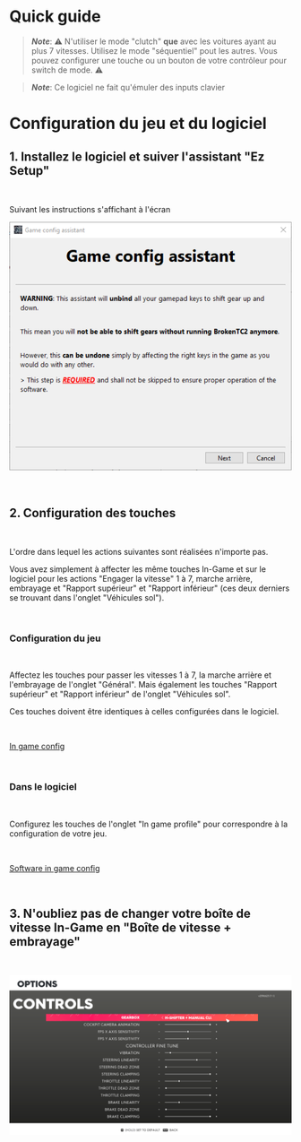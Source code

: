 # Quick guide

> ***Note***: ⚠️ N'utiliser le mode "clutch" **que** avec les voitures ayant au plus 7 vitesses. Utilisez le mode "séquentiel" pout les autres. Vous pouvez configurer une touche ou un bouton de votre contrôleur pour switch de mode. ⚠️

> ***Note***: Ce logiciel ne fait qu'émuler des inputs clavier


# Configuration du jeu et du logiciel

## 1. Installez le logiciel et suiver l'assistant "Ez Setup"

<br/>

Suivant les instructions s'affichant à l'écran

![Ez setup home page](UserManual_images/EzSetup_home.png)

<br/>

## 2. Configuration des touches

<br/>

L'ordre dans lequel les actions suivantes sont réalisées n'importe pas.

Vous avez simplement à affecter les même touches In-Game et sur le logiciel pour les actions "Engager la vitesse" 1 à 7, marche arrière, embrayage et "Rapport supérieur" et "Rapport inférieur" (ces deux derniers se trouvant dans l'onglet "Véhicules sol").

<br/>

### Configuration du jeu

<br/>

Affectez les touches pour passer les vitesses 1 à 7, la marche arrière et l'embrayage de l'onglet "Général". Mais également les touches "Rapport supérieur" et "Rapport inférieur" de l'onglet "Véhicules sol".

Ces touches doivent être identiques à celles configurées dans le logiciel.

<br/>

[In game config](UserManual_images/GameConfig.png)

<br/>

### Dans le logiciel

<br/>

Configurez les touches de l'onglet "In game profile" pour correspondre à la configuration de votre jeu.

<br/>

[Software in game config](UserManual_images/BTC2_gameConfig.png)

<br/>

## 3. N'oubliez pas de changer votre boîte de vitesse In-Game en "Boîte de vitesse + embrayage"

<br/>

![Configuration de la boîte de vitesse](UserManual_images/GameGearboxConfig.png)